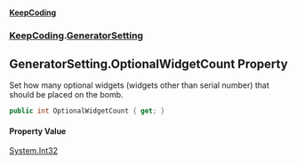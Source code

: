 #### [KeepCoding](index.md 'index')
### [KeepCoding](KeepCoding.md 'KeepCoding').[GeneratorSetting](GeneratorSetting.md 'KeepCoding.GeneratorSetting')
## GeneratorSetting.OptionalWidgetCount Property
Set how many optional widgets (widgets other than serial number) that should be placed on the bomb.  
```csharp
public int OptionalWidgetCount { get; }
```
#### Property Value
[System.Int32](https://docs.microsoft.com/en-us/dotnet/api/System.Int32 'System.Int32')
